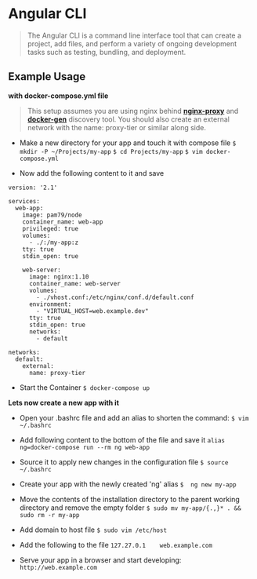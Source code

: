 # **Angular CLI**
                    
>The Angular CLI is a command line interface tool that can create a project, add files, and perform a variety of ongoing development tasks such as testing, bundling, and deployment.

                 
## Example Usage
               
**with docker-compose.yml file**
          
>This setup assumes you are using nginx behind [**nginx-proxy**](https://hub.docker.com/r/jwilder/nginx-proxy/) and [**docker-gen**](https://hub.docker.com/r/jwilder/docker-gen/) discovery tool. You should also create an external network with the name: proxy-tier or similar along side.
                         
* Make a new directory for your app and touch it with compose file
`$ mkdir -P ~/Projects/my-app`
`$ cd Projects/my-app`
`$ vim docker-compose.yml`

               
* Now add the following content to it and save
          
```shell
version: '2.1'

services:
  web-app:
    image: pam79/node
    container_name: web-app
    privileged: true
    volumes:
      - ./:/my-app:z
    tty: true
    stdin_open: true

    web-server:
      image: nginx:1.10
      container_name: web-server
      volumes:
        - ./vhost.conf:/etc/nginx/conf.d/default.conf
      environment:
        - "VIRTUAL_HOST=web.example.dev"
      tty: true
      stdin_open: true
      networks:
        - default

networks:
  default:
    external:
      name: proxy-tier
```
          
                         
* Start the Container
`$ docker-compose up`
          
                           
**Lets now create a new app with it**
                        
* Open your .bashrc file and add an alias to shorten the command:
`$ vim ~/.bashrc`
          
                         
* Add following content to the bottom of the file and save it
`alias ng=docker-compose run --rm ng web-app`
          
                         
* Source it to apply new changes in the configuration file
`$ source ~/.bashrc`
          
                         
* Create your app with the newly created 'ng' alias
`$  ng new my-app`
          
                         
* Move the contents of the installation directory to the parent working directory and remove the empty folder
`$ sudo mv my-app/{.,}* . && sudo rm -r my-app`
          
                         
* Add domain to host file
`$ sudo vim /etc/host` 
          

* Add the following to the file
`127.27.0.1    web.example.com`
          
          
* Serve your app in a browser and start developing:
`http://web.example.com` 
